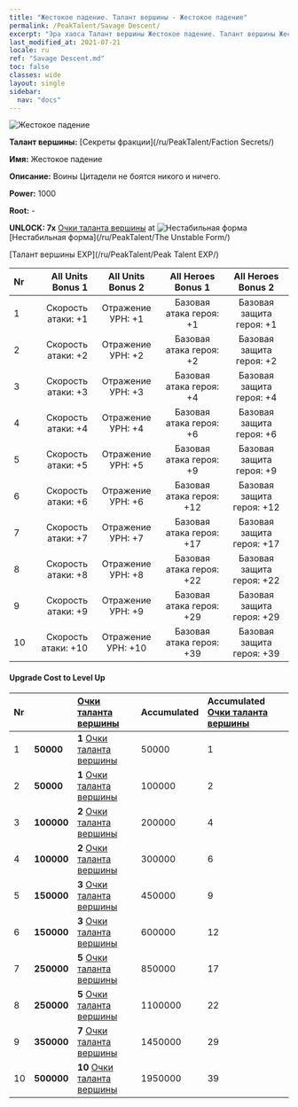 ```yaml
---
title: "Жестокое падение. Талант вершины - Жестокое падение"
permalink: /PeakTalent/Savage Descent/
excerpt: "Эра хаоса Талант вершины Жестокое падение. Талант вершины Жестокое падение. Жестокое падение"
last_modified_at: 2021-07-21
locale: ru
ref: "Savage Descent.md"
toc: false
classes: wide
layout: single
sidebar:
  nav: "docs"
---
```


  ![Жестокое падение](/images/pt/talent_3003.png)

  **Талант вершины:** [Секреты фракции](/ru/PeakTalent/Faction Secrets/)

  **Имя:** Жестокое падение

  **Описание:** Воины Цитадели не боятся никого и ничего.

  **Power:** 1000

  **Root:** -

  **UNLOCK: 7x** [Очки таланта вершины](/ItemsRU/con_934/) at ![Нестабильная форма](/images/pt/talent_3002.png) [Нестабильная форма](/ru/PeakTalent/The Unstable Form/)

  [Талант вершины EXP](/ru/PeakTalent/Peak Talent EXP/)

  | Nr | All Units Bonus 1 | All Units Bonus 2 | All Heroes Bonus 1 | All Heroes Bonus 2 |
  |:---|--------------:|:-------------:|:-------------:|:-------------:|
  | 1 | Скорость атаки: +1 | Отражение УРН: +1 | Базовая атака героя: +1 | Базовая защита героя: +1 |
  | 2 | Скорость атаки: +2 | Отражение УРН: +2 | Базовая атака героя: +2 | Базовая защита героя: +2 |
  | 3 | Скорость атаки: +3 | Отражение УРН: +3 | Базовая атака героя: +4 | Базовая защита героя: +4 |
  | 4 | Скорость атаки: +4 | Отражение УРН: +4 | Базовая атака героя: +6 | Базовая защита героя: +6 |
  | 5 | Скорость атаки: +5 | Отражение УРН: +5 | Базовая атака героя: +9 | Базовая защита героя: +9 |
  | 6 | Скорость атаки: +6 | Отражение УРН: +6 | Базовая атака героя: +12 | Базовая защита героя: +12 |
  | 7 | Скорость атаки: +7 | Отражение УРН: +7 | Базовая атака героя: +17 | Базовая защита героя: +17 |
  | 8 | Скорость атаки: +8 | Отражение УРН: +8 | Базовая атака героя: +22 | Базовая защита героя: +22 |
  | 9 | Скорость атаки: +9 | Отражение УРН: +9 | Базовая атака героя: +29 | Базовая защита героя: +29 |
  | 10 | Скорость атаки: +10 | Отражение УРН: +10 | Базовая атака героя: +39 | Базовая защита героя: +39 |


#### Upgrade Cost to Level Up

  | Nr | <i class="fas fa-coins"/> | [Очки таланта вершины](/ItemsRU/con_934/) | Accumulated <i class="fas fa-coins"/> | Accumulated [Очки таланта вершины](/ItemsRU/con_934/) |
  |:---|:--------------|:-------------|:-------------|:-------------|
  | 1 | **50000** | **1** [Очки таланта вершины](/ItemsRU/con_934/) | 50000 | 1 |
  | 2 | **50000** | **1** [Очки таланта вершины](/ItemsRU/con_934/) | 100000 | 2 |
  | 3 | **100000** | **2** [Очки таланта вершины](/ItemsRU/con_934/) | 200000 | 4 |
  | 4 | **100000** | **2** [Очки таланта вершины](/ItemsRU/con_934/) | 300000 | 6 |
  | 5 | **150000** | **3** [Очки таланта вершины](/ItemsRU/con_934/) | 450000 | 9 |
  | 6 | **150000** | **3** [Очки таланта вершины](/ItemsRU/con_934/) | 600000 | 12 |
  | 7 | **250000** | **5** [Очки таланта вершины](/ItemsRU/con_934/) | 850000 | 17 |
  | 8 | **250000** | **5** [Очки таланта вершины](/ItemsRU/con_934/) | 1100000 | 22 |
  | 9 | **350000** | **7** [Очки таланта вершины](/ItemsRU/con_934/) | 1450000 | 29 |
  | 10 | **500000** | **10** [Очки таланта вершины](/ItemsRU/con_934/) | 1950000 | 39 |
